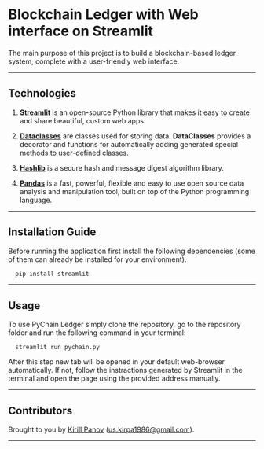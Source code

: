 # Blockchain Ledger with Web interface on Streamlit

The main purpose of this project is to build a blockchain-based ledger system, complete with a user-friendly web interface.

---

## Technologies

1. [**Streamlit**](https://streamlit.io/) is an open-source Python library that makes it easy to create and share beautiful, custom web apps

2. [**Dataclasses**](https://docs.python.org/3/library/dataclasses.html) are classes used for storing data. **DataClasses** provides a decorator and functions for automatically adding generated special methods to user-defined classes.

3. [**Hashlib**](https://docs.python.org/3/library/hashlib.html) is a secure hash and message digest algorithm library.

4. [**Pandas**](https://pandas.pydata.org/) is a fast, powerful, flexible and easy to use open source data analysis and manipulation tool, built on top of the Python programming language.

---

## Installation Guide

Before running the application first install the following dependencies (some of them can already be installed for your environment).

```python
  pip install streamlit
```

---

## Usage

To use PyChain Ledger simply clone the repository, go to the repository folder and run the following command in your terminal:

```
  streamlit run pychain.py
```
After this step new tab will be opened in your default web-browser automatically. If not, follow the instractions generated by Streamlit in the terminal and open the page using the provided address manually. 


---

## Contributors

Brought to you by [Kirill Panov](https://www.linkedin.com/in/kirill-panov-696455192/) (us.kirpa1986@gmail.com).

---

